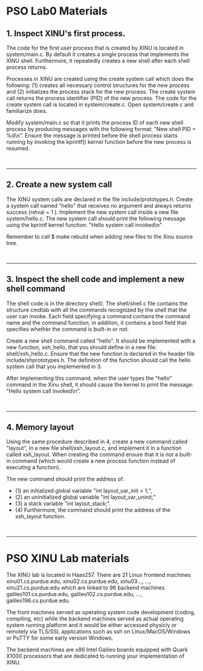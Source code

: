 # PSO Lab0 Materials


## 1. Inspect XINU's first process.

The code for the first user process that is created by XINU is located in system/main.c. By default it creates a single process that implements the XINU shell. Furthermore, it repeatedly creates a new shell after each shell process returns.

Processes in XINU are created using the create system call which does the following: (1) creates all necessary control structures for the new process and (2) initializes the process stack for the new process. The create system call returns the process identifier (PID) of the new process. The code for the create system call is located in system/create.c. Open system/create.c and familiarize does.

Modify system/main.c so that it prints the process ID of each new shell process by producing messages with the following format: "New shell PID = %d\n". Ensure the message is printed before the shell process starts running by invoking the kprintf() kernel function before the new process is resumed.

 </br>


-----------------------------------------------------

## 2. Create a new system call 

The XINU system calls are declared in the file include/prototypes.h. Create a system call named "hello" that receives no argument and always returns success (retval = 1 ). Implement the new system call inside a new file system/hello.c. The new system call should print the following message using the kprintf kernel function: "Hello system call invoked\n"

Remember to call $ make rebuild when adding new files to the Xinu source tree.

 </br>


-----------------------------------------------------

## 3. Inspect the shell code and implement a new shell command
    
The shell code is in the directory shell/. The shell/shell.c file contains the structure cmdtab with all the commands recognized by the shell that the user can invoke. Each field specifying a command contains the command name and the command function, in addition, it contains a bool field that specifies whether the command is built-in or not.

Create a new shell command called "hello". It should be implemented with a new function, xsh_hello, that you should define in a new file: shell/xsh_hello.c. Ensure that the new function is declared in the header file include/shprototypes.h. The definition of the function should call the hello system call that you implemented in 3.

After implementing this command, when the user types the "hello" command in the Xinu shell, it should cause the kernel to print the message: "Hello system call invoked\n".

 </br>


--------------------------------------------------------------


## 4. Memory layout 

Using the same procedure described in 4, create a new command called "layout", in a new file shell/xsh_layout.c, and implement it in a function called xsh_layout. When creating the command ensure that it is not a built-in command (which would create a new process function instead of executing a function).

The new command should print the address of: 
   
   * (1) an initialized global variable "int layout_var_init = 1;", 
   * (2) an uninitialized global variable "int layout_var_uninit;" 
   * (3) a stack variable "int layout_stack;".
   * (4) Furthermore, the command should print the address of the xsh_layout function.

 </br>
 
--------------------------------------------------------------

# PSO XINU Lab materials

The XINU lab is located in Haas257. There are 21 Linux frontend machines xinu01.cs.purdue.edu, xinu02.cs.purdue.edu, xinu03..., ..., xinu21.cs.purdue.edu which are linked to 96 backend machines galileo101.cs.purdue.edu, galileo102.cs.purdue.edu, ..., galileo196.cs.purdue.edu.

The front machines served as operating system code development (coding, compiling, etc) while the backend machines served as actual operating system running platform and it would be either accessed physicly or remotely via TLS/SSL applications such as ssh on Linux/MacOS/Windows or PuTTY for some early version Windows.

The backend machines are x86 Intel Galileo boards equipped with Quark X1000 processors that are dedicated to running your implementation of XINU.

